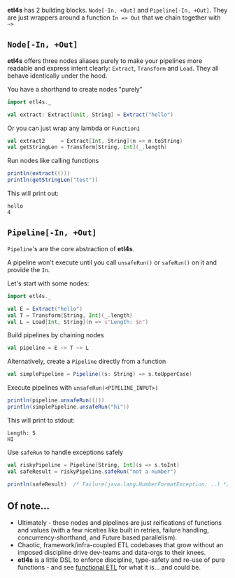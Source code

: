 
**etl4s** has 2 building blocks. `Node[-In, +Out]` and `Pipeline[-In, +Out]`. They are just wrappers around a function
`In => Out` that we chain together with `~>`

## `Node[-In, +Out]`

**etl4s** offers three nodes aliases purely to make your pipelines more readable and express intent clearly: `Extract`, `Transform` and `Load`. They all behave identically under the hood.

You have a shorthand to create nodes "purely"
```scala
import etl4s._

val extract: Extract[Unit, String] = Extract("hello")
```

Or you can just wrap any lambda or `Function1`
```scala
val extract2     = Extract[Int, String](n => n.toString)
val getStringLen = Transform[String, Int](_.length)
```

Run nodes like calling functions
```scala
println(extract(()))
println(getStringLen("test"))
```
This will print out:
```
hello
4
```

## `Pipeline[-In, +Out]`
`Pipeline`'s are the core abstraction of **etl4s**.

A pipeline won't execute until you call `unsafeRun()` or `safeRun()` on it and provide
the `In`.

Let's start with some nodes:
```scala
import etl4s._

val E = Extract("hello")
val T = Transform[String, Int](_.length)
val L = Load[Int, String](n => s"Length: $n")
```

Build pipelines by chaining nodes 
```scala
val pipeline = E ~> T ~> L
```

Alternatively, create a `Pipeline` directly from a function

```scala
val simplePipeline = Pipeline((s: String) => s.toUpperCase)
```

Execute pipelines with `unsafeRun(<PIPELINE_INPUT>)`
```scala
println(pipeline.unsafeRun(()))      
println(simplePipeline.unsafeRun("hi"))
```

This will print to stdout:
```
Length: 5
HI
```

Use `safeRun` to handle exceptions safely 
```scala
val riskyPipeline = Pipeline[String, Int](s => s.toInt)
val safeResult = riskyPipeline.safeRun("not a number")

println(safeResult)  /* Failure(java.lang.NumberFormatException: ..) */
```


## Of note...
- Ultimately - these nodes and pipelines are just reifications of functions and values (with a few niceties like built in retries, failure handling, concurrency-shorthand, and Future based parallelism).
- Chaotic, framework/infra-coupled ETL codebases that grow without an imposed discipline drive dev-teams and data-orgs to their knees.
- **etl4s** is a little DSL to enforce discipline, type-safety and re-use of pure functions - 
and see [functional ETL](https://maximebeauchemin.medium.com/functional-data-engineering-a-modern-paradigm-for-batch-data-processing-2327ec32c42a) for what it is... and could be.
